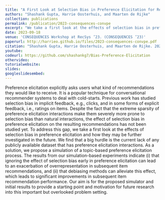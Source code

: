 ```yaml
---
title: "A First Look at Selection Bias in Preference Elicitation for Recommendation"
authors: "Shashank Gupta, Harrie Oosterhuis, and Maarten de Rijke"
collection: publications
permalink: /publication/2023-consequences-convpe
excerpt: "We take a first look at the effects of selection bias in preference elicitation and how they may be further investigated in the future. We find that a big hurdle is the current lack of any publicly available dataset that has preference elicitation interactions."
date: 2023-09-18
venue: 'CONSEQUENCES Workshop at RecSys ’23. (CONSEQUENCES ’23)'
paperurl: http://harrieo.github.io/files/2023-consequences-convpe.pdf
citation: "Shashank Gupta, Harrie Oosterhuis, and Maarten de Rijke. 2023. A First Look at Selection Bias in Preference Elicitation for Recommendation. In CONSEQUENCES Workshop at RecSys ’23, September 18-22, 2023, Singapore."
youtube: 
codeurl: https://github.com/shashankg7/Bias-Preference-Elicitation
othervideo:
tutorialwebsite: 
slides: 
googleslidesembed: 
---
```


Preference elicitation explicitly asks users what kind of recommendations they would like to receive. It is a popular technique for conversational recommender systems to deal with cold-starts. Previous work has studied selection bias in implicit feedback, e.g., clicks, and in some forms of explicit feedback, i.e., ratings on items. Despite the fact that the extreme sparsity of preference elicitation interactions make them severely more prone to selection bias than natural interactions, the effect of selection bias in preference elicitation on the resulting recommendations has not been studied yet. To address this gap, we take a first look at the effects of selection bias in preference elicitation and how they may be further investigated in the future. We find that a big hurdle is the current lack of any publicly available dataset that has preference elicitation interactions. As a solution, we propose a simulation of a topic-based preference elicitation process. The results from our simulation-based experiments indicate (i) that ignoring the effect of selection bias early in preference elicitation can lead to an exacerbation of overrepresentation in subsequent item recommendations, and (ii) that debiasing methods can alleviate this effect, which leads to significant improvements in subsequent item recommendation performance.
Our aim is for the proposed simulator and initial results to provide a starting point and motivation for future research into this important but overlooked problem setting.
